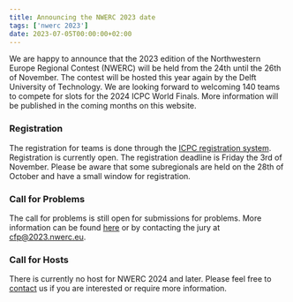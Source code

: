 ```yaml
---
title: Announcing the NWERC 2023 date
tags: ['nwerc 2023']
date: 2023-07-05T00:00:00+02:00
---
```

We are happy to announce that the 2023 edition of the Northwestern Europe Regional Contest (NWERC) will be held from the
24th until the 26th of November. The contest will be hosted this year again by the Delft University of Technology. We are
looking forward to welcoming 140 teams to compete for slots for the 2024 ICPC World Finals. More information will be
published in the coming months on this website.

### Registration

The registration for teams is done through
the [ICPC registration system](https://icpc.global/regionals/finder/Northwestern-Europe-2024).
Registration is currently open. The registration deadline is Friday the 3rd of November. Please be aware that some
subregionals are held on the 28th of October and have a small window for registration.

### Call for Problems

The call for problems is still open for submissions for problems.
More information can be found [here](/cfp) or by contacting the jury at cfp@2023.nwerc.eu.


### Call for Hosts 
There is currently no host for NWERC 2024 and later. Please feel free to [contact](/contact) us if you are interested or require
more information.
